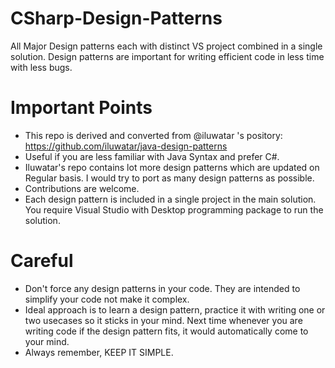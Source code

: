 # CSharp-Design-Patterns
All Major Design patterns each with distinct VS project combined in a single solution. Design patterns are important for writing efficient code in less time with less bugs.

# Important Points
- This repo is derived and converted from @iluwatar 's pository: https://github.com/iluwatar/java-design-patterns
- Useful if you are less familiar with Java Syntax and prefer C#.
- Iluwatar's repo contains lot more design patterns which are updated on Regular basis. I would try to port as many design patterns as possible.
- Contributions are welcome.
- Each design pattern is included in a single project in the main solution. You require Visual Studio with Desktop programming package to run the solution. 

# Careful
- Don't force any design patterns in your code. They are intended to simplify your code not make it complex.
- Ideal approach is to learn a design pattern, practice it with writing one or two usecases so it sticks in your mind. Next time whenever you are writing code if the design pattern fits, it would automatically come to your mind.
- Always remember, KEEP IT SIMPLE.
